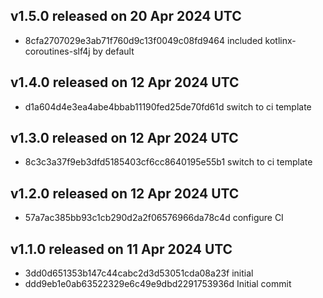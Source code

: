 ## v1.5.0 released on 20 Apr 2024 UTC
  * 8cfa2707029e3ab71f760d9c13f0049c08fd9464 included kotlinx-coroutines-slf4j by default
## v1.4.0 released on 12 Apr 2024 UTC
  * d1a604d4e3ea4abe4bbab11190fed25de70fd61d switch to ci template
## v1.3.0 released on 12 Apr 2024 UTC
  * 8c3c3a37f9eb3dfd5185403cf6cc8640195e55b1 switch to ci template
## v1.2.0 released on 12 Apr 2024 UTC
  * 57a7ac385bb93c1cb290d2a2f06576966da78c4d configure CI
## v1.1.0 released on 11 Apr 2024 UTC
  * 3dd0d651353b147c44cabc2d3d53051cda08a23f initial
  * ddd9eb1e0ab63522329e6c49e9dbd2291753936d Initial commit
